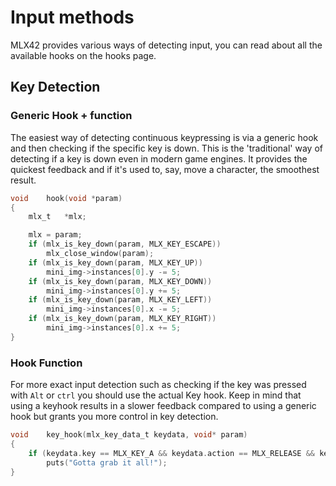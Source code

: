 <!----------------------------------------------------------------------------
Copyright @ 2021-2022 Codam Coding College. All rights reserved.
See copyright and license notice in the root project for more information.
----------------------------------------------------------------------------->

# Input methods

MLX42 provides various ways of detecting input, you can read about all the available hooks on the hooks page.

## Key Detection

### Generic Hook + function

The easiest way of detecting continuous keypressing is via a generic hook and then checking if the specific key is down.
This is the 'traditional' way of detecting if a key is down even in modern game engines. It provides the quickest feedback and if it's used to, say, move a character, the smoothest result.

```c
void	hook(void *param)
{
	mlx_t	*mlx;

	mlx = param;
	if (mlx_is_key_down(param, MLX_KEY_ESCAPE))
		mlx_close_window(param);
	if (mlx_is_key_down(param, MLX_KEY_UP))
		mini_img->instances[0].y -= 5;
	if (mlx_is_key_down(param, MLX_KEY_DOWN))
		mini_img->instances[0].y += 5;
	if (mlx_is_key_down(param, MLX_KEY_LEFT))
		mini_img->instances[0].x -= 5;
	if (mlx_is_key_down(param, MLX_KEY_RIGHT))
		mini_img->instances[0].x += 5;
}
```

### Hook Function

For more exact input detection such as checking if the key was pressed with `Alt` or `ctrl` you should use the actual Key hook.
Keep in mind that using a keyhook results in a slower feedback compared to using a generic hook but grants you more control in key detection.

```c
void	key_hook(mlx_key_data_t keydata, void* param)
{
	if (keydata.key == MLX_KEY_A && keydata.action == MLX_RELEASE && keydata.modifier == MLX_CONTROL)
		puts("Gotta grab it all!");
}
```